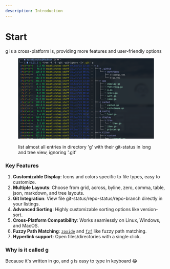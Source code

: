 ```yaml
---
description: Introduction
---
```


# Start

g is a cross-platform ls, providing more features and user-friendly options

<figure><img src=".gitbook/assets/image (8).png" alt=""><figcaption><p>list almost all entries in directory 'g' with their git-status in long and tree view, ignoring '.git'</p></figcaption></figure>

### Key Features

1. **Customizable Display**: Icons and colors specific to file types, easy to customize.
2. **Multiple Layouts**: Choose from grid, across, byline, zero, comma, table, json, markdown, and tree layouts.
3. **Git Integration**: View file git-status/repo-status/repo-branch directly in your listings.
4. **Advanced Sorting**: Highly customizable sorting options like version-sort.
5. **Cross-Platform Compatibility**: Works seamlessly on Linux, Windows, and MacOS.
6. **Fuzzy Path Matching**: [`zoxide`](https://github.com/ajeetdsouza/zoxide) and [`fzf`](https://github.com/junegunn/fzf) like fuzzy path matching.
7. **Hyperlink support**: Open files/directories with a single click.

### Why is it called g

Because it's written in go, and `g` is easy to type in keyboard :joy:
